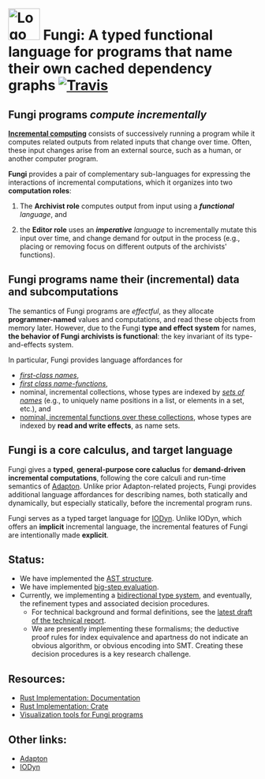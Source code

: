 # <img src="http://adapton.org/fungi-lang-logo/Fungi-lang-logo-64.png" alt="Logo" style="width: 64px;"/> Fungi: A typed functional language for programs that name their own cached dependency graphs [![Travis](https://api.travis-ci.org/Adapton/fungi-lang.rust.svg?branch=master)](https://travis-ci.org/Adapton/fungi-lang.rust)

## Fungi programs _compute incrementally_

[**Incremental
computing**](https://en.wikipedia.org/wiki/Incremental_computing)
consists of successively running a program while it computes related
outputs from related inputs that change over time.  Often, these input
changes arise from an external source, such as a human, or another
computer program.

**Fungi** provides a pair of complementary sub-languages for
expressing the interactions of incremental computations, which it
organizes into two **computation roles**:

1. The **Archivist role** computes output from input using a
   _**functional** language_, and

2. the **Editor role** uses an _**imperative** language_ to
   incrementally mutate this input over time, and change demand for
   output in the process (e.g., placing or removing focus on different
   outputs of the archivists' functions).


## Fungi programs name their (incremental) data and subcomputations

The semantics of Fungi programs are _effectful_, as they allocate
**programmer-named** values and computations, and read these objects
from memory later.  However, due to the Fungi **type and effect
system** for names, **the behavior of Fungi archivists is
functional**: the key invariant of its type-and-effects system.

In particular, Fungi provides language affordances for  
- [_first-class names_](https://docs.rs/fungi-lang/0/fungi_lang/ast/enum.Val.html#variant.Name),  
- [_first class name-functions_](https://docs.rs/fungi-lang/0/fungi_lang/ast/enum.Val.html#variant.NameFn),  
- nominal, incremental collections, 
  whose types are indexed by [_sets of names_](https://docs.rs/fungi-lang/0/fungi_lang/ast/enum.IdxTm.html) 
  (e.g., to uniquely name positions in a list, or elements in a set, etc.), and  
- [nominal, incremental functions over these collections](https://docs.rs/fungi-lang/0/fungi_lang/examples/index.html), 
  whose types are indexed by **read and write effects**, as name sets.  

## Fungi is a core calculus, and target language

Fungi gives a **typed**, **general-purpose core caluclus** for
**demand-driven incremental computations**, following the core calculi
and run-time semantics of [Adapton](http://adapton.org).  Unlike prior
Adapton-related projects, Fungi provides additional language
affordances for describing names, both statically and dynamically, but
especially statically, before the incremental program runs.

Fungi serves as a typed target language for
[IODyn](https://github.com/cuplv/iodyn-lang.rust).  Unlike IODyn,
which offers an **implicit** incremental language, the incremental
features of Fungi are intentionally made **explicit**.

## Status:

 - We have implemented the [AST structure](https://docs.rs/fungi-lang/0/fungi_lang/ast/index.html).
 - We have implemented [big-step evaluation](https://docs.rs/fungi-lang/0/fungi_lang/eval/index.html).
 - Currently, we implementing a [bidirectional type system](https://docs.rs/fungi-lang/0/fungi_lang/bitype/index.html),
   and eventually, the refinement types and associated decision
   procedures.
   - For technical background and formal definitions, see the [latest draft of the technical report](https://arxiv.org/abs/1610.00097).
   - We are presently implementing these formalisms; the deductive
     proof rules for index equivalence and apartness do not indicate
     an obvious algorithm, or obvious encoding into SMT.  Creating
     these decision procedures is a key research challenge.

## Resources:

 - [Rust Implementation: Documentation](https://docs.rs/fungi-lang)  
 - [Rust Implementation: Crate](https://crates.io/crates/fungi-lang)  
 - [Visualization tools for Fungi programs](https://github.com/Adapton/fungi-vis)  


## Other links:

 - [Adapton](http://adapton.org)  
 - [IODyn](https://github.com/cuplv/iodyn-lang.rust)  
